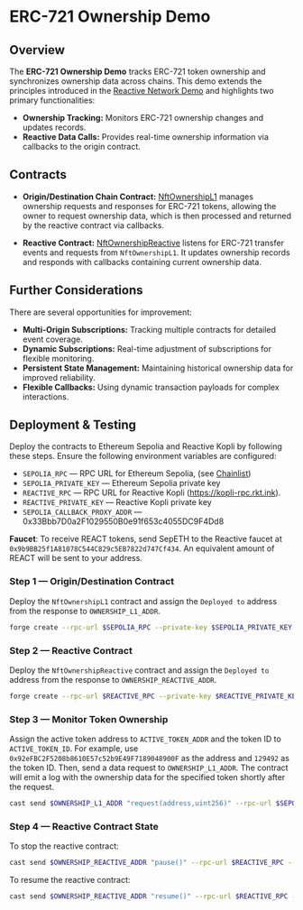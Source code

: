 # ERC-721 Ownership Demo

## Overview

The **ERC-721 Ownership Demo** tracks ERC-721 token ownership and synchronizes ownership data across chains. This demo extends the principles introduced in the [Reactive Network Demo](https://github.com/Reactive-Network/reactive-smart-contract-demos/tree/main/src/demos/basic) and highlights two primary functionalities:

- **Ownership Tracking:** Monitors ERC-721 ownership changes and updates records.
- **Reactive Data Calls:** Provides real-time ownership information via callbacks to the origin contract.

## Contracts

- **Origin/Destination Chain Contract:** [NftOwnershipL1](https://github.com/Reactive-Network/reactive-smart-contract-demos/blob/main/src/demos/erc721-ownership/NftOwnershipL1.sol) manages ownership requests and responses for ERC-721 tokens, allowing the owner to request ownership data, which is then processed and returned by the reactive contract via callbacks.

- **Reactive Contract:** [NftOwnershipReactive](https://github.com/Reactive-Network/reactive-smart-contract-demos/blob/main/src/demos/erc721-ownership/NftOwnershipReactive.sol) listens for ERC-721 transfer events and requests from `NftOwnershipL1`. It updates ownership records and responds with callbacks containing current ownership data.

## Further Considerations

There are several opportunities for improvement:

- **Multi-Origin Subscriptions:** Tracking multiple contracts for detailed event coverage.
- **Dynamic Subscriptions:** Real-time adjustment of subscriptions for flexible monitoring.
- **Persistent State Management:** Maintaining historical ownership data for improved reliability.
- **Flexible Callbacks:** Using dynamic transaction payloads for complex interactions.

## Deployment & Testing

Deploy the contracts to Ethereum Sepolia and Reactive Kopli by following these steps. Ensure the following environment variables are configured:

* `SEPOLIA_RPC` — RPC URL for Ethereum Sepolia, (see [Chainlist](https://chainlist.org/chain/11155111))
* `SEPOLIA_PRIVATE_KEY` — Ethereum Sepolia private key
* `REACTIVE_RPC` — RPC URL for Reactive Kopli (https://kopli-rpc.rkt.ink).
* `REACTIVE_PRIVATE_KEY` — Reactive Kopli private key
* `SEPOLIA_CALLBACK_PROXY_ADDR` — 0x33Bbb7D0a2F1029550B0e91f653c4055DC9F4Dd8

**Faucet**: To receive REACT tokens, send SepETH to the Reactive faucet at `0x9b9BB25f1A81078C544C829c5EB7822d747Cf434`. An equivalent amount of REACT will be sent to your address.

### Step 1 — Origin/Destination Contract

Deploy the `NftOwnershipL1` contract and assign the `Deployed to` address from the response to `OWNERSHIP_L1_ADDR`.

```bash
forge create --rpc-url $SEPOLIA_RPC --private-key $SEPOLIA_PRIVATE_KEY src/demos/erc721-ownership/NftOwnershipL1.sol:NftOwnershipL1 --constructor-args $SEPOLIA_CALLBACK_PROXY_ADDR
```

[//]: # (#### Callback Payment)

[//]: # ()
[//]: # (To ensure a successful callback, the callback contract must have an ETH balance. Find more details [here]&#40;https://dev.reactive.network/system-contract#callback-payments&#41;. To fund the contract, run the following command:)

[//]: # ()
[//]: # (```bash)

[//]: # (cast send $OWNERSHIP_L1_ADDR --rpc-url $SEPOLIA_RPC --private-key $SEPOLIA_PRIVATE_KEY --value 0.1ether)

[//]: # (```)

### Step 2 — Reactive Contract

Deploy the `NftOwnershipReactive` contract and assign the `Deployed to` address from the response to `OWNERSHIP_REACTIVE_ADDR`.

```bash
forge create --rpc-url $REACTIVE_RPC --private-key $REACTIVE_PRIVATE_KEY src/demos/erc721-ownership/NftOwnershipReactive.sol:NftOwnershipReactive --value 0.1ether --constructor-args $OWNERSHIP_L1_ADDR
```

### Step 3 — Monitor Token Ownership

Assign the active token address to `ACTIVE_TOKEN_ADDR` and the token ID to `ACTIVE_TOKEN_ID`. For example, use `0x92eFBC2F5208b8610E57c52b9E49F7189048900F` as the address and `129492` as the token ID. Then, send a data request to `OWNERSHIP_L1_ADDR`. The contract will emit a log with the ownership data for the specified token shortly after the request.

```bash
cast send $OWNERSHIP_L1_ADDR "request(address,uint256)" --rpc-url $SEPOLIA_RPC --private-key $SEPOLIA_PRIVATE_KEY 0x92eFBC2F5208b8610E57c52b9E49F7189048900F 129492
```

### Step 4 — Reactive Contract State

To stop the reactive contract:

```bash
cast send $OWNERSHIP_REACTIVE_ADDR "pause()" --rpc-url $REACTIVE_RPC --private-key $REACTIVE_PRIVATE_KEY
```

To resume the reactive contract:

```bash
cast send $OWNERSHIP_REACTIVE_ADDR "resume()" --rpc-url $REACTIVE_RPC --private-key $REACTIVE_PRIVATE_KEY
```

